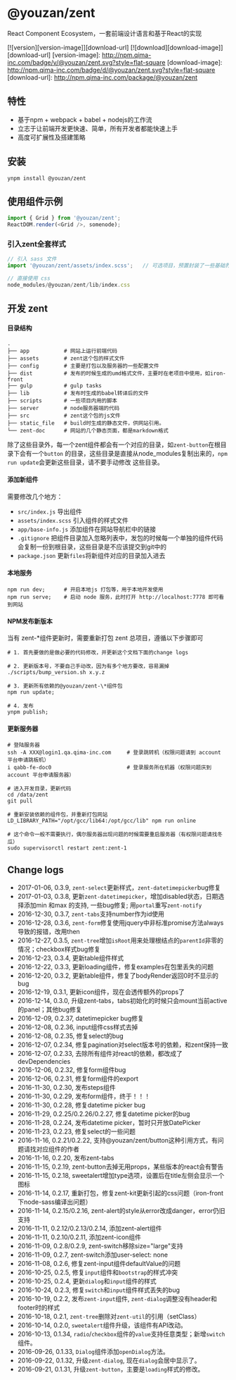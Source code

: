 # @youzan/zent

React Component Ecosystem，一套前端设计语言和基于React的实现

[![version][version-image]][download-url]
[![download][download-image]][download-url]
[version-image]: http://npm.qima-inc.com/badge/v/@youzan/zent.svg?style=flat-square
[download-image]: http://npm.qima-inc.com/badge/d/@youzan/zent.svg?style=flat-square
[download-url]: http://npm.qima-inc.com/package/@youzan/zent

## 特性

* 基于npm + webpack + babel + nodejs的工作流
* 立志于让前端开发更快速、简单，所有开发者都能快速上手
* 高度可扩展性及搭建策略

## 安装

```shell
ynpm install @youzan/zent
```

## 使用组件示例

```js
import { Grid } from '@youzan/zent';
ReactDOM.render(<Grid />, somenode);
```

### 引入zent全套样式

```js
// 引入 sass 文件
import '@youzan/zent/assets/index.scss';   // 可选项目，预置封装了一些基础界面级的样式

// 直接使用 css
node_modules/@youzan/zent/lib/index.css
```

## 开发 zent

#### 目录结构

```shell
.
├── app           # 网站上运行前端代码
├── assets        # zent这个包的样式文件
├── config        # 主要是打包以及服务器的一些配置文件
├── dist          # 发布的时候生成的umd格式文件，主要时在老项目中使用，如iron-front
├── gulp          # gulp tasks
├── lib           # 发布时生成的babel转译后的文件
├── scripts       # 一些项目内用的脚本
├── server        # node服务器端的代码
├── src           # zent这个包的js文件
├── static_file   # build时生成的静态文件，供网站引用。
└── zent-doc      # 网站的几个静态页面，都是markdown格式

```

除了这些目录外，每一个zent组件都会有一个对应的目录，如`zent-button`在根目录下会有一个`button`
的目录，这些目录是直接从node_modules复制出来的，`npm run update`会更新这些目录，请不要手动修改
这些目录。

#### 添加新组件

需要修改几个地方：

* `src/index.js` 导出组件
* `assets/index.scss` 引入组件的样式文件
* `app/base-info.js` 添加组件在网站导航栏中的链接
* `.gitignore` 把组件目录加入忽略列表中，发包的时候每一个单独的组件代码会复制一份到根目录，这些目录是不应该提交到git中的
* `package.json` 更新`files`将新组件对应的目录加入进去

#### 本地服务

```shell
npm run dev;      # 开启本地js 打包等，用于本地开发使用
npm run serve;    # 启动 node 服务，此时打开 http://localhost:7778 即可看到网站
```

#### NPM发布新版本

当有 zent-\*组件更新时，需要重新打包 zent 总项目，遵循以下步骤即可

```shell
# 1. 首先要做的是做必要的代码修改，并更新这个文档下面的change logs

# 2. 更新版本号，不要自己手动改，因为有多个地方要改，容易漏掉
./scripts/bump_version.sh x.y.z

# 3. 更新所有依赖的@youzan/zent-\*组件包
npm run update;

# 4. 发布
ynpm publish;
```

#### 更新服务器

```shell
# 登陆服务器
ssh -A XXX@login1.qa.qima-inc.com     # 登录跳转机（权限问题请到 account 平台申请跳板机）
i qabb-fe-doc0                        # 登录服务所在机器（权限问题庆到 account 平台申请服务器）

# 进入开发目录，更新代码
cd /data/zent
git pull

# 重新安装依赖的组件包，并重新打包网站
LD_LIBRARY_PATH="/opt/gcc/lib64:/opt/gcc/lib" npm run online

# 这个命令一般不需要执行，偶尔服务器出现问题的时候需要重启服务器（有权限问题请找冬瓜）
sudo supervisorctl restart zent:zent-1
```

## Change logs

* 2017-01-06, 0.3.9, `zent-select`更新样式，`zent-datetimepicker`bug修复
* 2017-01-03, 0.3.8, 更新`zent-datetimepicker`，增加disabled状态，日期选择添加min 和max 的支持, 一些bug修复; 用`portal`重写`zent-notify`
* 2016-12-30, 0.3.7, `zent-tabs`支持number作为id使用
* 2016-12-28, 0.3.6, `zent-form`修复使用jquery中非标准promise方法always导致的报错，改用then
* 2016-12-27, 0.3.5, `zent-tree`增加`isRoot`用来处理根结点的`parentId`非零的情况；checkbox样式bug修复
* 2016-12-23, 0.3.4, 更新table组件样式
* 2016-12-22, 0.3.3, 更新loading组件，修复examples在包里丢失的问题
* 2016-12-20, 0.3.2, 更新table组件，修复了bodyRender返回0时不显示的bug
* 2016-12-19, 0.3.1, 更新icon组件，现在会透传额外的props了
* 2016-12-14, 0.3.0, 升级zent-tabs，tabs初始化的时候只会mount当前active的panel；其他bug修复
* 2016-12-09, 0.2.37, datetimepicker bug修复
* 2016-12-08, 0.2.36, input组件css样式去掉
* 2016-12-08, 0.2.35, 修复select的bug
* 2016-12-07, 0.2.34, 修复pagination对select版本号的依赖，和zent保持一致
* 2016-12-07, 0.2.33, 去除所有组件对react的依赖，都改成了devDependencies
* 2016-12-06, 0.2.32, 修复form组件bug
* 2016-12-06, 0.2.31, 修复form组件的export
* 2016-11-30, 0.2.30, 发布steps组件
* 2016-11-30, 0.2.29, 发布form组件，终于！！！
* 2016-11-30, 0.2.28, 修复datetime picker bug
* 2016-11-29, 0.2.25/0.2.26/0.2.27, 修复datetime picker的bug
* 2016-11-28, 0.2.24, 发布datetime picker，暂时只开放DatePicker
* 2016-11-23, 0.2.23, 修复select的一些问题
* 2016-11-16, 0.2.21/0.2.22, 支持@youzan/zent/button这种引用方式，有问题请找对应组件的作者
* 2016-11-16, 0.2.20, 发布zent-tabs
* 2016-11-15, 0.2.19, zent-button去掉无用props，某些版本的react会有警告
* 2016-11-15, 0.2.18, sweetalert增加type选项，设置后在title左侧会显示一个图标
* 2016-11-14, 0.2.17, 重新打包，修复zent-kit更新引起的css问题（iron-front下node-sass编译出问题）
* 2016-11-14, 0.2.15/0.2.16, zent-alert的style从error改成danger，error仍旧支持
* 2016-11-11, 0.2.12/0.2.13/0.2.14, 添加zent-alert组件
* 2016-11-11, 0.2.10/0.2.11, 添加zent-icon组件
* 2016-11-09, 0.2.8/0.2.9, zent-switch移除size="large"支持
* 2016-11-09, 0.2.7, zent-switch添加user-select: none
* 2016-11-08, 0.2.6, 修复zent-input组件defaultValue的问题
* 2016-10-25, 0.2.5, 修复`input`组件和`bootstrap`的样式冲突
* 2016-10-25, 0.2.4, 更新`dialog`和`input`组件的样式
* 2016-10-24, 0.2.3, 修复`switch`和`input`组件样式丢失的bug
* 2016-10-19, 0.2.2, 发布`zent-input`组件, `zent-dialog`调整没有header和footer时的样式
* 2016-10-18, 0.2.1, `zent-tree`删除对`zent-util`的引用（setClass）
* 2016-10-14, 0.2.0, `sweetalert`组件升级，该组件有API改动。
* 2016-10-13, 0.1.34, `radio`/`checkbox`组件的`value`支持任意类型；新增`switch`组件。
* 2016-09-26, 0.1.33, `Dialog`组件添加`openDialog`方法。
* 2016-09-22, 0.1.32, 升级`zent-dialog`, 现在`dialog`会居中显示了。
* 2016-09-21, 0.1.31, 升级`zent-button`，主要是`loading`样式的修改。
